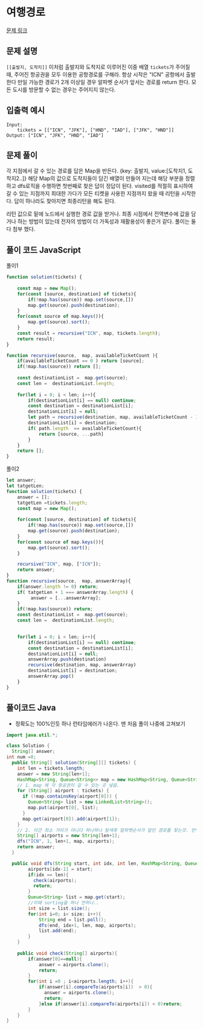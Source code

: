 # 여행경로


[문제 링크](https://programmers.co.kr/learn/courses/30/lessons/43164)

## 문제 설명

`[[출발지, 도착지]]` 이처럼 출발지와 도착지로 이루어진 이중 배열 `tickets`가 주어질 때, 주어진 항공권을 모두 이용한 공항경로를 구해라.
항상 시작은 "ICN" 공항에서 출발한다 만일 가능한 경로가 2개 이상일 경우 알파벳 순서가 앞서는 경로를 return 한다. 모든 도시를 방문할 수 없는 경우는 주어지지 않는다.


## 입출력 예시

```
Input: 
    tickets = [["ICN", "JFK"], ["HND", "IAD"], ["JFK", "HND"]]
Output: ["ICN", "JFK", "HND", "IAD"]
```

## 문제 풀이
 
 각 지점에서 갈 수 있는 경로를 답은 Map을 반든다. {key: 출발지, value:[도착지1, 도착지2..]}
 해당 Map의 값으로 도착지들이 담긴 배열이 만들어 지는데 해당 부분을 정렬하고 dfs로직을 수행하면 
 첫번째로 찾은 답이 정답이 된다. visited를 적절히 표시하여 갈 수 있는 지점까지 최대한 가다가 
 모든 티켓을 사용한 지점까지 왔을 때 리턴을 시작한다. 답이 하나라도 찾아지면 최종리턴을 해도 된다.
 
 리턴 값으로 밑에 노드에서 실행한 경로 값을 받거나. 최종 시점에서 전역변수에 값을 담거나 하는 방법이 있는데 전자의 방법이 더 가독성과 재활용성이 좋은거 같다. 풀이는 둘 다 첨부 했다.



## 풀이 코드 JavaScript

풀이1
```js
function solution(tickets) {
    
    const map = new Map();
    for(const [source, destination] of tickets){
        if(!map.has(source)) map.set(source,[])
        map.get(source).push(destination);
    }
    for(const source of map.keys()){
        map.get(source).sort();
    }  
    const result = recursive("ICN", map, tickets.length);
    return result;
}

function recursive(source,  map, availableTicketCount ){
    if(availableTicketCount == 0 ) return [source];
    if(!map.has(source)) return [];
    
    const destinationList =  map.get(source);
    const len =  destinationList.length;
    
    for(let i = 0; i < len; i++){
        if(destinationList[i] == null) continue;
        const destination = destinationList[i];
        destinationList[i] = null;
        let path = recursive(destination, map, availableTicketCount - 1)
        destinationList[i] = destination;
        if( path.length  == availableTicketCount){
            return [source, ...path]
        }
    }
    return [];
}
```

풀이2
```js 
let answer; 
let tatgetLen;
function solution(tickets) {
    answer = [];
    tatgetLen =tickets.length;
    const map = new Map();
    
    for(const [source, destination] of tickets){
        if(!map.has(source)) map.set(source,[])
        map.get(source).push(destination);
    }
    for(const source of map.keys()){
        map.get(source).sort();
    }  

    recursive("ICN", map, ["ICN"]);
    return answer;
}
function recursive(source,  map, answerArray){
    if(answer.length != 0) return;
    if( tatgetLen + 1 === answerArray.length) { 
         answer = [...answerArray];
    }
    if(!map.has(source)) return;
    const destinationList =  map.get(source);
    const len =  destinationList.length;

    
    for(let i = 0; i < len; i++){
        if(destinationList[i] == null) continue;
        const destination = destinationList[i];
        destinationList[i] = null;
        answerArray.push(destination)
        recursive(destination, map, answerArray)
        destinationList[i] = destination;
        answerArray.pop()
    }
}
```



## 풀이코드 Java
* 정확도는 100%인듯 하나 런타임에러가 나온다. 맨 처음 풀이 나중에 고쳐보기
```java
import java.util.*;

class Solution {
  String[] answer;
int num =0;
  public String[] solution(String[][] tickets) {
    int len = tickets.length;
    answer = new String[len+1]; 
    HashMap<String, Queue<String>> map = new HashMap<String, Queue<String>>();
    // 1. map 에 각 항공권이 갈 수 있는 곳 넣음.
    for (String[] airport : tickets) {
      if (!map.containsKey(airport[0])) {
        Queue<String> list = new LinkedList<String>();
        map.put(airport[0], list);
      }
      map.get(airport[0]).add(airport[1]);
    }
    // 2. 이건 최소 거리가 아니다 하나하나 탐색후 알파벳순서가 앞인 경로를 찾는것. 만약 정렬이 되었다면.. 바로 리턴 할 수 있다는 장점이 있다
    String[] airports = new String[len+1];
    dfs("ICN", 1, len+1, map, airports);
    return answer;
  }

  public void dfs(String start, int idx, int len, HashMap<String, Queue<String>> map, String[] airports){
        airports[idx-1] = start;
        if(idx == len){
          check(airports);
          return;
        }
        Queue<String> list = map.get(start);
        //이때 sorting을 하나 안하나.. 
        int size = list.size();
        for(int i=0; i< size; i++){
            String end = list.poll();
            dfs(end, idx+1, len, map, airports);
            list.add(end);
        } 
    }
    
    public void check(String[] airports){
        if(answer[0]==null){
            answer = airports.clone();
            return;
        } 
        for(int i =0 ; i<airports.length; i++){
            if(answer[i].compareTo(airports[i])  > 0){
              answer = airports.clone();
              return;    
            }else if(answer[i].compareTo(airports[i]) < 0)return;
        }
    }
}
```